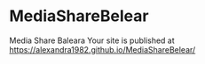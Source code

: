 # MediaShareBelear
Media Share Baleara
Your site is published at https://alexandra1982.github.io/MediaShareBelear/
